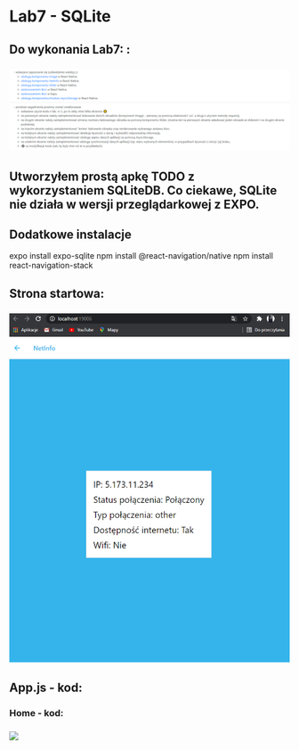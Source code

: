 # Lab7 - SQLite

## Do wykonania Lab7: :

### ![](images/1.PNG)

## Utworzyłem prostą apkę TODO z wykorzystaniem SQLiteDB. Co ciekawe, SQLite nie działa w wersji przeglądarkowej z EXPO.

## Dodatkowe instalacje

expo install expo-sqlite
npm install @react-navigation/native
npm install react-navigation-stack

## Strona startowa:

### ![](images/2.PNG)

## App.js - kod:

### Home - kod:

### ![](images/.PNG)
